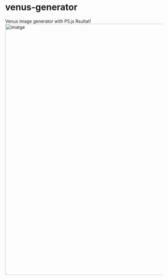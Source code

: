 # venus-generator
Venus image generator with P5.js
Rsultat!<img width="799" alt="imatge" src="https://user-images.githubusercontent.com/46631961/110955026-6f69fb80-8349-11eb-9e60-6c3f4bd92528.png">

